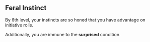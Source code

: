 ## Feral Instinct
By 6th level, your instincts are so honed that you have advantage on initiative rolls.

Additionally, you are immune to the **surprised** condition.

<!--

-<< CHANGES >>-
- changed from 7th level to 6th level
- reworked second point to be universal

-<< TODO >>-
- none

-<< COMMENTARY >>-
- I love the idea of advantage on initiative
- the second point this ability brings is less clear:
-> "Additionally, if you are **surprised** at the beginning of combat and aren't **incapacitated**, you can act normally on your first turn, but only if you enter your rage before doing anything else on that turn"
-> the rage sentance feels too conditional and adds confusion
-> removing the rage piece doesn't add too much power and clarifies the ability
-> adding **surprised** as a condition may make this much more simple
-> originally, **surprised** is not a condition

-->

